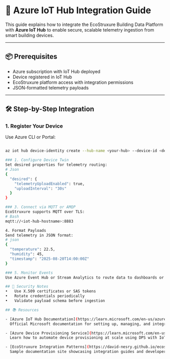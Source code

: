 # 🔗 Azure IoT Hub Integration Guide

This guide explains how to integrate the EcoStruxure Building Data Platform with **Azure IoT Hub** to enable secure, scalable telemetry ingestion from smart building devices.

---

## 📦 Prerequisites

- Azure subscription with IoT Hub deployed
- Device registered in IoT Hub
- EcoStruxure platform access with integration permissions
- JSON-formatted telemetry payloads

---

## 🛠️ Step-by-Step Integration

### 1. Register Your Device

Use Azure CLI or Portal:

```bash

az iot hub device-identity create --hub-name <your-hub> --device-id <device-name>

### 1. Configure Device Twin
Set desired properties for telemetry routing:
# Json
{
  "desired": {
    "telemetryUploadEnabled": true,
    "uploadInterval": "30s"
  }
}

### 3. Connect via MQTT or AMQP
EcoStruxure supports MQTT over TLS:
# Bash
mqtt://<iot-hub-hostname>:8883

4. Format Payloads
Send telemetry in JSON format:
# json
{
  "temperature": 22.5,
  "humidity": 45,
  "timestamp": "2025-08-20T14:00:00Z"
}

### 5. Monitor Events
Use Azure Event Hub or Stream Analytics to route data to dashboards or storage.

## 🔐 Security Notes
• 	Use X.509 certificates or SAS tokens
• 	Rotate credentials periodically
• 	Validate payload schema before ingestion

## 📚 Resources

- [Azure IoT Hub Documentation](https://learn.microsoft.com/en-us/azure/iot-hub/)  
  Official Microsoft documentation for setting up, managing, and integrating with Azure IoT Hub.

- [Azure Device Provisioning Service](https://learn.microsoft.com/en-us/azure/iot-dps/)  
  Learn how to automate device provisioning at scale using DPS with IoT Hub.

- [EcoStruxure Integration Patterns](https://david-nesry.github.io/ecostruxure-docs-sample/)  
  Sample documentation site showcasing integration guides and developer resources for EcoStruxure Building Data Platform.
